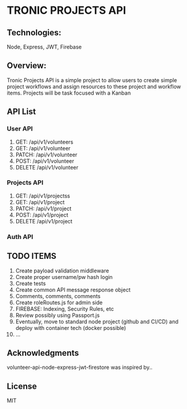 # TRONIC PROJECTS API

## Technologies: 
Node, Express, JWT, Firebase

## Overview:
Tronic Projects API is a simple project to allow users to create simple project workflows and assign resources to these project and workflow items. Projects will be task focused with a Kanban

## API List

### User API
1. GET: /api/v1/volunteers
2. GET: /api/v1/volunteer
3. PATCH: /api/v1/volunteer
4. POST: /api/v1/volunteer
5. DELETE /api/v1/volunteer

### Projects API
1. GET: /api/v1/projectss
2. GET: /api/v1/project
3. PATCH: /api/v1/project
4. POST: /api/v1/project
5. DELETE /api/v1/project

### Auth API

## TODO ITEMS
1. Create payload validation middleware
2. Create proper username/pw hash login
3. Create tests
4. Create common API message response object
5. Comments, comments, comments
6. Create roleRoutes.js for admin side
7. FIREBASE: Indexing, Security Rules, etc
8. Review possibly using Passport.js
9. Eventually, move to standard node project (github and CI/CD) and deploy with container tech (docker possible)
10. ...

## Acknowledgments
volunteer-api-node-express-jwt-firestore was inspired by..

## License
MIT
